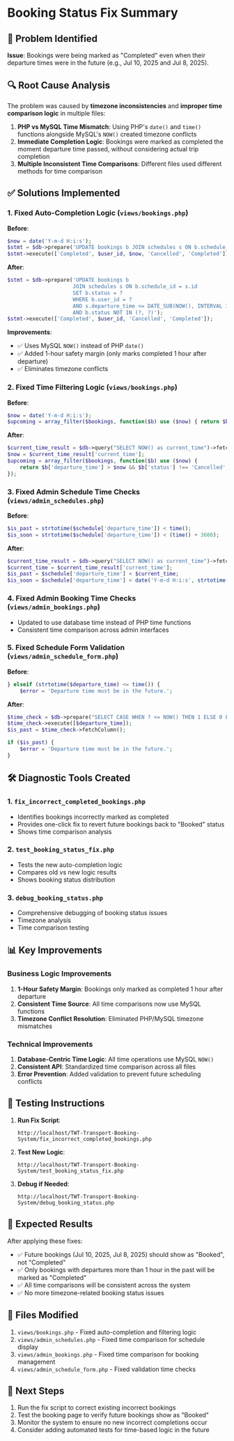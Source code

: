 # Booking Status Fix Summary

## 🚨 Problem Identified
**Issue**: Bookings were being marked as "Completed" even when their departure times were in the future (e.g., Jul 10, 2025 and Jul 8, 2025).

## 🔍 Root Cause Analysis
The problem was caused by **timezone inconsistencies** and **improper time comparison logic** in multiple files:

1. **PHP vs MySQL Time Mismatch**: Using PHP's `date()` and `time()` functions alongside MySQL's `NOW()` created timezone conflicts
2. **Immediate Completion Logic**: Bookings were marked as completed the moment departure time passed, without considering actual trip completion
3. **Multiple Inconsistent Time Comparisons**: Different files used different methods for time comparison

## ✅ Solutions Implemented

### 1. Fixed Auto-Completion Logic (`views/bookings.php`)
**Before**:
```php
$now = date('Y-m-d H:i:s');
$stmt = $db->prepare('UPDATE bookings b JOIN schedules s ON b.schedule_id = s.id SET b.status = ? WHERE b.user_id = ? AND s.departure_time <= ? AND b.status NOT IN (?, ?)');
$stmt->execute(['Completed', $user_id, $now, 'Cancelled', 'Completed']);
```

**After**:
```php
$stmt = $db->prepare('UPDATE bookings b 
                     JOIN schedules s ON b.schedule_id = s.id 
                     SET b.status = ? 
                     WHERE b.user_id = ? 
                     AND s.departure_time <= DATE_SUB(NOW(), INTERVAL 1 HOUR)
                     AND b.status NOT IN (?, ?)');
$stmt->execute(['Completed', $user_id, 'Cancelled', 'Completed']);
```

**Improvements**:
- ✅ Uses MySQL `NOW()` instead of PHP `date()`
- ✅ Added 1-hour safety margin (only marks completed 1 hour after departure)
- ✅ Eliminates timezone conflicts

### 2. Fixed Time Filtering Logic (`views/bookings.php`)
**Before**:
```php
$now = date('Y-m-d H:i:s');
$upcoming = array_filter($bookings, function($b) use ($now) { return $b['departure_time'] > $now && $b['status'] !== 'Cancelled'; });
```

**After**:
```php
$current_time_result = $db->query("SELECT NOW() as current_time")->fetch(PDO::FETCH_ASSOC);
$now = $current_time_result['current_time'];
$upcoming = array_filter($bookings, function($b) use ($now) { 
    return $b['departure_time'] > $now && $b['status'] !== 'Cancelled'; 
});
```

### 3. Fixed Admin Schedule Time Checks (`views/admin_schedules.php`)
**Before**:
```php
$is_past = strtotime($schedule['departure_time']) < time();
$is_soon = strtotime($schedule['departure_time']) < (time() + 3600);
```

**After**:
```php
$current_time_result = $db->query("SELECT NOW() as current_time")->fetch(PDO::FETCH_ASSOC);
$current_time = $current_time_result['current_time'];
$is_past = $schedule['departure_time'] < $current_time;
$is_soon = $schedule['departure_time'] < date('Y-m-d H:i:s', strtotime($current_time) + 3600);
```

### 4. Fixed Admin Booking Time Checks (`views/admin_bookings.php`)
- Updated to use database time instead of PHP time functions
- Consistent time comparison across admin interfaces

### 5. Fixed Schedule Form Validation (`views/admin_schedule_form.php`)
**Before**:
```php
} elseif (strtotime($departure_time) <= time()) {
    $error = 'Departure time must be in the future.';
```

**After**:
```php
$time_check = $db->prepare("SELECT CASE WHEN ? <= NOW() THEN 1 ELSE 0 END as is_past");
$time_check->execute([$departure_time]);
$is_past = $time_check->fetchColumn();

if ($is_past) {
    $error = 'Departure time must be in the future.';
}
```

## 🛠️ Diagnostic Tools Created

### 1. `fix_incorrect_completed_bookings.php`
- Identifies bookings incorrectly marked as completed
- Provides one-click fix to revert future bookings back to "Booked" status
- Shows time comparison analysis

### 2. `test_booking_status_fix.php`
- Tests the new auto-completion logic
- Compares old vs new logic results
- Shows booking status distribution

### 3. `debug_booking_status.php`
- Comprehensive debugging of booking status issues
- Timezone analysis
- Time comparison testing

## 📊 Key Improvements

### Business Logic Improvements
1. **1-Hour Safety Margin**: Bookings only marked as completed 1 hour after departure
2. **Consistent Time Source**: All time comparisons now use MySQL functions
3. **Timezone Conflict Resolution**: Eliminated PHP/MySQL timezone mismatches

### Technical Improvements
1. **Database-Centric Time Logic**: All time operations use MySQL `NOW()`
2. **Consistent API**: Standardized time comparison across all files
3. **Error Prevention**: Added validation to prevent future scheduling conflicts

## 🧪 Testing Instructions

1. **Run Fix Script**:
   ```
   http://localhost/TWT-Transport-Booking-System/fix_incorrect_completed_bookings.php
   ```

2. **Test New Logic**:
   ```
   http://localhost/TWT-Transport-Booking-System/test_booking_status_fix.php
   ```

3. **Debug if Needed**:
   ```
   http://localhost/TWT-Transport-Booking-System/debug_booking_status.php
   ```

## 🎯 Expected Results

After applying these fixes:
- ✅ Future bookings (Jul 10, 2025, Jul 8, 2025) should show as "Booked", not "Completed"
- ✅ Only bookings with departures more than 1 hour in the past will be marked as "Completed"
- ✅ All time comparisons will be consistent across the system
- ✅ No more timezone-related booking status issues

## 🔄 Files Modified

1. `views/bookings.php` - Fixed auto-completion and filtering logic
2. `views/admin_schedules.php` - Fixed time comparison for schedule display
3. `views/admin_bookings.php` - Fixed time comparison for booking management
4. `views/admin_schedule_form.php` - Fixed validation time checks

## 📝 Next Steps

1. Run the fix script to correct existing incorrect bookings
2. Test the booking page to verify future bookings show as "Booked"
3. Monitor the system to ensure no new incorrect completions occur
4. Consider adding automated tests for time-based logic in the future
